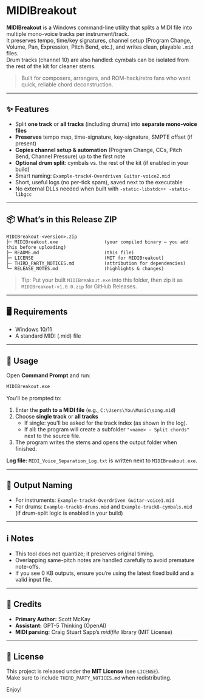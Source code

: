 # MIDIBreakout

**MIDIBreakout** is a Windows command-line utility that splits a MIDI file into multiple mono-voice tracks per instrument/track.  
It preserves tempo, time/key signatures, channel setup (Program Change, Volume, Pan, Expression, Pitch Bend, etc.), and writes clean, playable `.mid` files.  
Drum tracks (channel 10) are also handled: cymbals can be isolated from the rest of the kit for cleaner stems.

> Built for composers, arrangers, and ROM-hack/retro fans who want quick, reliable chord deconstruction.

---

## ✨ Features
- Split **one track** or **all tracks** (including drums) into **separate mono-voice files**
- **Preserves** tempo map, time-signature, key-signature, SMPTE offset (if present)
- **Copies channel setup & automation** (Program Change, CCs, Pitch Bend, Channel Pressure) up to the first note
- **Optional drum split**: cymbals vs. the rest of the kit (if enabled in your build)
- Smart naming: `Example-track4-Overdriven Guitar-voice2.mid`
- Short, useful logs (no per-tick spam), saved next to the executable
- No external DLLs needed when built with `-static-libstdc++ -static-libgcc`

---

## 📦 What’s in this Release ZIP
```
MIDIBreakout-<version>.zip
├─ MIDIBreakout.exe                 (your compiled binary – you add this before uploading)
├─ README.md                        (this file)
├─ LICENSE                          (MIT for MIDIBreakout)
├─ THIRD_PARTY_NOTICES.md           (attribution for dependencies)
└─ RELEASE_NOTES.md                 (highlights & changes)
```
> Tip: Put your built `MIDIBreakout.exe` into this folder, then zip it as `MIDIBreakout-v1.0.0.zip` for GitHub Releases.

---

## 🖥 Requirements
- Windows 10/11
- A standard MIDI (.mid) file

---

## 🚀 Usage
Open **Command Prompt** and run:
```bat
MIDIBreakout.exe
```

You’ll be prompted to:
1) Enter the **path to a MIDI file** (e.g., `C:\Users\You\Music\song.mid`)
2) Choose **single track** or **all tracks**  
   - If single: you’ll be asked for the track index (as shown in the log).  
   - If all: the program will create a subfolder `"<name> - Split chords"` next to the source file.
3) The program writes the stems and opens the output folder when finished.

**Log file:** `MIDI_Voice_Separation_Log.txt` is written next to `MIDIBreakout.exe`.

---

## 📁 Output Naming
- For instruments: `Example-track4-Overdriven Guitar-voice1.mid`
- For drums: `Example-track8-drums.mid` and `Example-track8-cymbals.mid` (if drum-split logic is enabled in your build)

---

## ℹ Notes
- This tool does not quantize; it preserves original timing.
- Overlapping same-pitch notes are handled carefully to avoid premature note-offs.
- If you see 0 KB outputs, ensure you’re using the latest fixed build and a valid input file.

---

## 🙌 Credits
- **Primary Author:** Scott McKay  
- **Assistant:** GPT-5 Thinking (OpenAI)
- **MIDI parsing:** Craig Stuart Sapp’s *midifile* library (MIT License)

---

## 📝 License
This project is released under the **MIT License** (see `LICENSE`).  
Make sure to include `THIRD_PARTY_NOTICES.md` when redistributing.


Enjoy!
